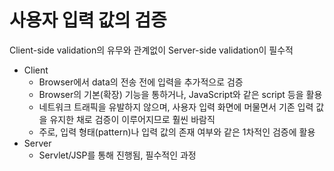 # 사용자 입력 값의 검증
Client-side validation의 유무와 관계없이 Server-side validation이 필수적
- Client
  - Browser에서 data의 전송 전에 입력을 추가적으로 검증
  - Browser의 기본(확장) 기능을 통하거나, JavaScript와 같은 script 등을 활용
  - 네트워크 트래픽을 유발하지 않으며, 사용자 입력 화면에 머물면서 기존 입력 값을 유지한 채로 검증이 이루어지므로 훨씬 바람직
  - 주로, 입력 형태(pattern)나 입력 값의 존재 여부와 같은 1차적인 검증에 활용
- Server
  - Servlet/JSP를 통해 진행됨, 필수적인 과정